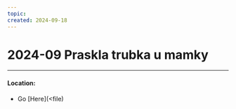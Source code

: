 ```yaml
---
topic: 
created: 2024-09-18
---
```


# 2024-09 Praskla trubka u mamky




___
#### Location:
- Go [Here](<file)